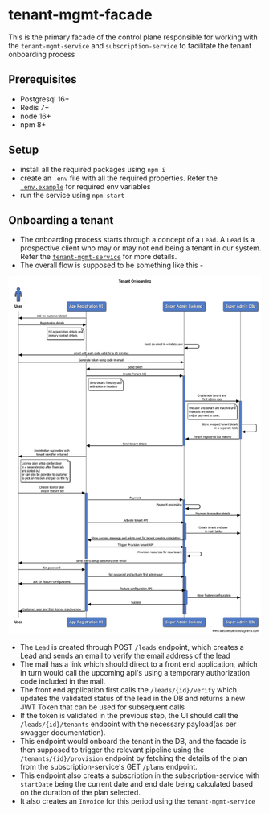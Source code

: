 # tenant-mgmt-facade

This is the primary facade of the control plane responsible for working with the `tenant-mgmt-service` and `subscription-service` to facilitate the tenant onboarding process

## Prerequisites

- Postgresql 16+
- Redis 7+
- node 16+
- npm 8+

## Setup

- install all the required packages using `npm i`
- create an `.env` file with all the required properties. Refer the [`.env.example`](./.env.example) for required env variables
- run the service using `npm start`

## Onboarding a tenant

- The onboarding process starts through a concept of a `Lead`. A `Lead` is a prospective client who may or may not end being a tenant in our system. Refer the [`tenant-mgmt-service`](../../services/tenant-mgmt-service/README.md) for more details.
- The overall flow is supposed to be something like this -

![flow](./docs/tenant-onboarding.png)

- The `Lead` is created through POST `/leads` endpoint, which creates a Lead and sends an email to verify the email address of the lead
- The mail has a link which should direct to a front end application, which in turn would call the upcoming api's using a temporary authorization code included in the mail.
- The front end application first calls the `/leads/{id}/verify` which updates the validated status of the lead in the DB and returns a new JWT Token that can be used for subsequent calls
- If the token is validated in the previous step, the UI should call the `/leads/{id}/tenants` endpoint with the necessary payload(as per swagger documentation).
- This endpoint would onboard the tenant in the DB, and the facade is then supposed to trigger the relevant pipeline using the `/tenants/{id}/provision` endpoint by fetching the details of the plan from the subscription-service's GET `/plans` endpoint.
- This endpoint also creats a subscription in the subscription-service with `startDate` being the current date and end date being calculated based on the duration of the plan selected.
- It also creates an `Invoice` for this period using the `tenant-mgmt-service`
